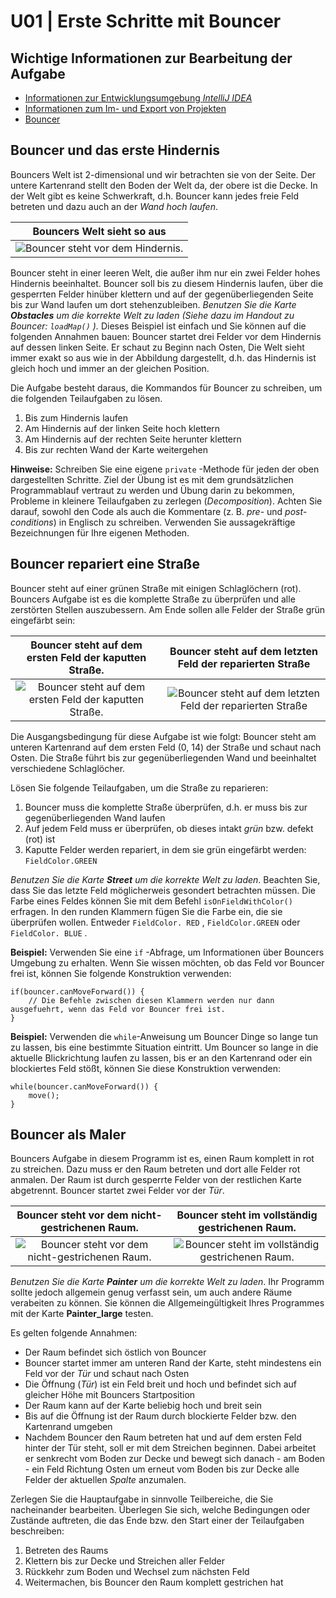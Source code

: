 # U01 | Erste Schritte mit Bouncer  

## Wichtige Informationen zur Bearbeitung der Aufgabe    

- [Informationen zur Entwicklungsumgebung *IntelliJ IDEA*](https://elearning.uni-regensburg.de/mod/book/view.php?id=1480675)  
- [Informationen zum Im- und Export von Projekten](https://elearning.uni-regensburg.de/mod/book/view.php?id=1480675&chapterid=51551)  
- [Bouncer](https://elearning.uni-regensburg.de/mod/book/view.php?id=1480680/)  

## Bouncer und das erste Hindernis

Bouncers Welt ist 2-dimensional und wir betrachten sie von der Seite. Der untere Kartenrand stellt den Boden der Welt da, der obere ist die Decke. In der Welt gibt es keine Schwerkraft, d.h. Bouncer kann jedes freie Feld betreten und dazu auch an der *Wand hoch laufen*.  

| Bouncers Welt sieht so aus | 
|:------:| 
| ![Bouncer steht vor dem Hindernis.](./docs/map_climbing.png) |  

Bouncer steht in einer leeren Welt, die außer ihm nur ein zwei Felder hohes Hindernis beeinhaltet. Bouncer soll bis zu diesem Hindernis laufen, über die gesperrten Felder hinüber klettern und auf der gegenüberliegenden Seite bis zur Wand laufen um dort stehenzubleiben. *Benutzen Sie die Karte **Obstacles** um die korrekte Welt zu laden (Siehe dazu im Handout zu Bouncer: `loadMap()` ).*  Dieses Beispiel ist einfach und Sie können auf die folgenden Annahmen bauen: Bouncer startet drei Felder vor dem Hindernis auf dessen linken Seite. Er schaut zu Beginn nach Osten, Die Welt sieht immer exakt so aus wie in der Abbildung dargestellt, d.h. das Hindernis ist gleich hoch und immer an der gleichen Position.  

Die Aufgabe besteht daraus, die Kommandos für Bouncer zu schreiben, um die folgenden Teilaufgaben zu lösen.  

1. Bis zum Hindernis laufen  
2. Am Hindernis auf der linken Seite hoch klettern  
3. Am Hindernis auf der rechten Seite herunter klettern  
4. Bis zur rechten Wand der Karte weitergehen  
  
**Hinweise:** Schreiben Sie eine eigene `private` -Methode für jeden der oben dargestellten Schritte. Ziel der Übung ist es mit dem grundsätzlichen Programmablauf vertraut zu werden und Übung darin zu bekommen, Probleme in kleinere Teilaufgaben zu zerlegen (*Decomposition*). Achten Sie darauf, sowohl den Code als auch die Kommentare (z. B. *pre*- und *post-conditions*) in Englisch zu schreiben. Verwenden Sie aussagekräftige Bezeichnungen für Ihre eigenen Methoden.

## Bouncer repariert eine Straße  

Bouncer steht auf einer grünen Straße mit einigen Schlaglöchern (rot). Bouncers Aufgabe ist es die komplette Straße zu überprüfen und alle zerstörten Stellen auszubessern. Am Ende sollen alle Felder der Straße grün eingefärbt sein:  

| Bouncer steht auf dem ersten Feld der kaputten Straße. | Bouncer steht auf dem letzten Feld der reparierten Straße |
|:------:|:------:|
| ![Bouncer steht auf dem ersten Feld der kaputten Straße.](./docs/map_street.png) | ![Bouncer steht auf dem letzten Feld der reparierten Straße](./docs/street_complete.png) |


Die Ausgangsbedingung für diese Aufgabe ist wie folgt: Bouncer steht am unteren Kartenrand auf dem ersten Feld (0, 14) der Straße und schaut nach Osten. Die Straße führt bis zur gegenüberliegenden Wand und beeinhaltet verschiedene Schlaglöcher.  

Lösen Sie folgende Teilaufgaben, um die Straße zu reparieren:  

1. Bouncer muss die komplette Straße überprüfen, d.h. er muss bis zur gegenüberliegenden Wand laufen
2. Auf jedem Feld muss er überprüfen, ob dieses intakt *grün* bzw. defekt (rot) ist
3. Kaputte Felder werden repariert, in dem sie grün eingefärbt werden: `FieldColor.GREEN`  

*Benutzen Sie die Karte **Street** um die korrekte Welt zu laden*. Beachten Sie, dass Sie das letzte Feld möglicherweis gesondert betrachten müssen. Die Farbe eines Feldes können Sie mit dem Befehl `isOnFieldWithColor()` erfragen. In den runden Klammern fügen Sie die Farbe ein, die sie überprüfen wollen. Entweder `FieldColor. RED` , `FieldColor.GREEN` oder `FieldColor. BLUE` .  

**Beispiel:** Verwenden Sie eine `if` -Abfrage, um Informationen über Bouncers Umgebung zu erhalten. Wenn Sie wissen möchten, ob das Feld vor Bouncer frei ist, können Sie folgende Konstruktion verwenden: 

```
if(bouncer.canMoveForward()) {
    // Die Befehle zwischen diesen Klammern werden nur dann ausgefuehrt, wenn das Feld vor Bouncer frei ist. 
} 
```  

**Beispiel:** Verwenden die `while`-Anweisung um Bouncer Dinge so lange tun zu lassen, bis eine bestimmte Situation eintritt. Um Bouncer so lange in die aktuelle Blickrichtung laufen zu lassen, bis er an den Kartenrand oder ein blockiertes Feld stößt, können Sie diese Konstruktion verwenden:  

```
while(bouncer.canMoveForward()) {     
    move();
} 
```  
 
## Bouncer als Maler  
 
Bouncers Aufgabe in diesem Programm ist es, einen Raum komplett in rot zu streichen. Dazu muss er den Raum betreten und dort alle Felder rot anmalen. Der Raum ist durch gesperrte Felder von der restlichen Karte abgetrennt. Bouncer startet zwei Felder vor der *Tür*.  

| Bouncer steht vor dem nicht-gestrichenen Raum. | Bouncer steht im vollständig gestrichenen Raum. |
|:------:|:------:|
| ![Bouncer steht vor dem nicht-gestrichenen Raum.](./docs/map_painter.png) | ![Bouncer steht im vollständig gestrichenen Raum.](./docs/painter_finished.png) |

*Benutzen Sie die Karte **Painter** um die korrekte Welt zu laden*. Ihr Programm sollte jedoch allgemein genug verfasst sein, um auch andere Räume verabeiten zu können. Sie können die Allgemeingültigkeit Ihres Programmes mit der Karte **Painter_large** testen. 

Es gelten folgende Annahmen:  

*    Der Raum befindet sich östlich von Bouncer  
* Bouncer startet immer am unteren Rand der Karte, steht mindestens ein Feld vor der *Tür* und schaut nach Osten  
* Die Öffnung (*Tür*) ist ein Feld breit und hoch und befindet sich auf gleicher Höhe mit Bouncers Startposition  
* Der Raum kann auf der Karte beliebig hoch und breit sein  
* Bis auf die Öffnung ist der Raum durch blockierte Felder bzw. den Kartenrand umgeben  
* Nachdem Bouncer den Raum betreten hat und auf dem ersten Feld hinter der Tür steht, soll er mit dem Streichen beginnen. Dabei arbeitet er     senkrecht vom Boden zur Decke und bewegt sich danach - am Boden - ein Feld Richtung Osten um erneut vom Boden bis zur Decke alle Felder der aktuellen *Spalte* anzumalen.  

Zerlegen Sie die Hauptaufgabe in sinnvolle Teilbereiche, die Sie  nacheinander bearbeiten. Überlegen Sie sich, welche Bedingungen oder Zustände auftreten, die das Ende bzw. den Start einer der Teilaufgaben beschreiben:  

1. Betreten des Raums  
2. Klettern bis zur Decke und Streichen aller Felder  
3. Rückkehr zum Boden und Wechsel zum nächsten Feld  
4.  Weitermachen, bis Bouncer den Raum komplett gestrichen hat  